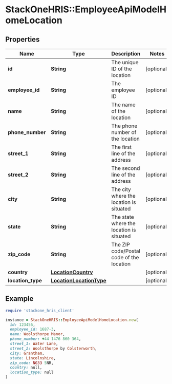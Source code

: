 # StackOneHRIS::EmployeeApiModelHomeLocation

## Properties

| Name | Type | Description | Notes |
| ---- | ---- | ----------- | ----- |
| **id** | **String** | The unique ID of the location | [optional] |
| **employee_id** | **String** | The employee ID | [optional] |
| **name** | **String** | The name of the location | [optional] |
| **phone_number** | **String** | The phone number of the location | [optional] |
| **street_1** | **String** | The first line of the address | [optional] |
| **street_2** | **String** | The second line of the address | [optional] |
| **city** | **String** | The city where the location is situated | [optional] |
| **state** | **String** | The state where the location is situated | [optional] |
| **zip_code** | **String** | The ZIP code/Postal code of the location | [optional] |
| **country** | [**LocationCountry**](LocationCountry.md) |  | [optional] |
| **location_type** | [**LocationLocationType**](LocationLocationType.md) |  | [optional] |

## Example

```ruby
require 'stackone_hris_client'

instance = StackOneHRIS::EmployeeApiModelHomeLocation.new(
  id: 123456,
  employee_id: 1687-3,
  name: Woolsthorpe Manor,
  phone_number: +44 1476 860 364,
  street_1: Water Lane,
  street_2: Woolsthorpe by Colsterworth,
  city: Grantham,
  state: Lincolnshire,
  zip_code: NG33 5NR,
  country: null,
  location_type: null
)
```

